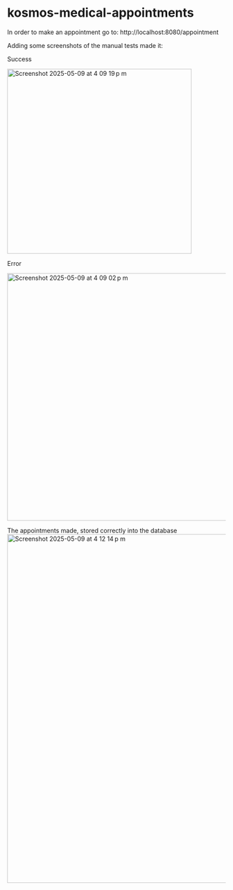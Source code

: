 # kosmos-medical-appointments

In order to make an appointment go to:
http://localhost:8080/appointment

Adding some screenshots of the manual tests made it:

Success

<img width="425" alt="Screenshot 2025-05-09 at 4 09 19 p m" src="https://github.com/user-attachments/assets/b6fd05c9-d900-4854-a484-8f4170b74bcf" />


Error

<img width="569" alt="Screenshot 2025-05-09 at 4 09 02 p m" src="https://github.com/user-attachments/assets/5ff3cc44-435d-4e9b-a592-dcee9c76a595" />


The appointments made, stored correctly into the database
<img width="802" alt="Screenshot 2025-05-09 at 4 12 14 p m" src="https://github.com/user-attachments/assets/fd4f5c5d-5784-4d76-a71f-d68b4a2042f2" />
